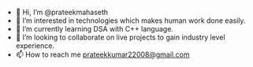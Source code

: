 - 👋 Hi, I’m @prateekmahaseth
- 👀 I’m interested in technologies which makes human work done easily.
- 🌱 I’m currently learning DSA with C++ language.
- 💞️ I’m looking to collaborate on live projects to gain industry level experience.
- 📫 How to reach me prateekkumar22008@gmail.com

<!---
prateekmahaseth/prateekmahaseth is a ✨ special ✨ repository because its `README.md` (this file) appears on your GitHub profile.
You can click the Preview link to take a look at your changes.
--->

